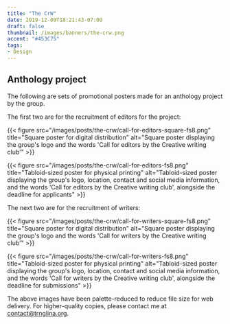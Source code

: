```yaml
---
title: "The CrW"
date: 2019-12-09T18:21:43-07:00
draft: false
thumbnail: /images/banners/the-crw.png
accent: "#453C75"
tags:
- Design
---
```


## Anthology project

The following are sets of promotional posters made for an anthology project by the group.

The first two are for the recruitment of editors for the project:

{{< figure src="/images/posts/the-crw/call-for-editors-square-fs8.png" title="Square poster for digital distribution" alt="Square poster displaying the group's logo and the words 'Call for editors by the Creative writing club'" >}}

{{< figure src="/images/posts/the-crw/call-for-editors-fs8.png" title="Tabloid-sized poster for physical printing" alt="Tabloid-sized poster displaying the group's logo, location, contact and social media information, and the words 'Call for editors by the Creative writing club', alongside the deadline for applicants" >}}

The next two are for the recruitment of writers:

{{< figure src="/images/posts/the-crw/call-for-writers-square-fs8.png" title="Square poster for digital distribution" alt="Square poster displaying the group's logo and the words 'Call for writers by the Creative writing club'" >}}

{{< figure src="/images/posts/the-crw/call-for-writers-fs8.png" title="Tabloid-sized poster for physical printing" alt="Tabloid-sized poster displaying the group's logo, location, contact and social media information, and the words 'Call for writers by the Creative writing club', alongside the deadline for submissions" >}}

The above images have been palette-reduced to reduce file size for web delivery. For higher-quality copies, please contact me at [contact@trnglina.org](mailto:contact@trnglina.org).
